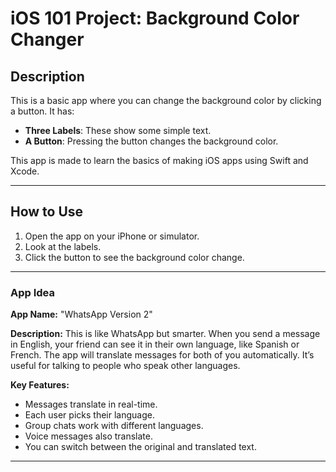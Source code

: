# iOS 101 Project: Background Color Changer

## Description
This is a basic app where you can change the background color by clicking a button. It has:
- **Three Labels**: These show some simple text.
- **A Button**: Pressing the button changes the background color.

This app is made to learn the basics of making iOS apps using Swift and Xcode.

---

## How to Use
1. Open the app on your iPhone or simulator.
2. Look at the labels.
3. Click the button to see the background color change.

---


### App Idea
**App Name:** "WhatsApp Version 2"

**Description:**
This is like WhatsApp but smarter. When you send a message in English, your friend can see it in their own language, like Spanish or French. The app will translate messages for both of you automatically. It’s useful for talking to people who speak other languages. 

**Key Features:**
- Messages translate in real-time.
- Each user picks their language.
- Group chats work with different languages.
- Voice messages also translate.
- You can switch between the original and translated text.

---


